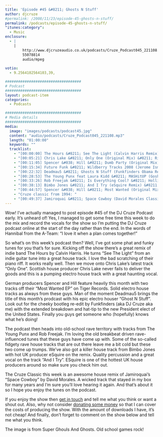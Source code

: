 ```yaml
---
title: 'Episode #45 &#8211; Ghosts N Stuff'
author: djcruze
#permalink: /2008/11/23/episode-45-ghosts-n-stuff/
permalink: /podcasts/episode-45-ghosts-n-stuff/
"itunes:category":
  - Music
enclosure:
  - |
    |
        http://www.djcruzeaudio.co.uk/podcasts/Cruze_Podcast045_221108.mp3
        55078814
        audio/mpeg
        
votio:
  - 9.2564102564103,39,

###################################
# Podcast
###################################
layout: podcast-item
categories:
  - Podcasts

###################################
# Media details
###################################
media:
  image: "images/podcasts/podcast45.jpg"
  content: "audio/podcasts/Cruze_Podcast045_221108.mp3"
  length: "01:00:00"
  keywords: ""
  tracklist:
    - "[00:00:00] The Hours &#8211; See The Light (Calvin Harris Remix) &#8211; Is Good Music"
    - "[00:05:21] Chris Lake &#8211; Only One (Original Mix) &#8211; Rising Music"
    - "[00:11:05] Spencer &#038; Hill &#8211; Dumb Party (Original Mix) &#8211; Tiger Records"
    - "[00:15:34] Future Funk &#8211; Wildberry Tracks 2008 (Jerome Isma Ae Original Vocal Mix) &#8211; Ambassade"
    - "[00:22:32] Deadmau5 &#8211; Ghosts N Stuff (Funkfinders Obama Re-edit) &#8211; Mau5trap"
    - "[00:28:53] The Young Punx feat Laura Kidd &#8211; MASHitUP (Goshi Goshi Remix) &#8211; Mofo Hifi"
    - "[00:33:26] Rob Freejak &#8211; Is Everything Cool? &#8211; Hollister Records"
    - "[00:38:13] Bimbo Jones &#8211; And I Try (eSquire Remix) &#8211; White"
    - "[00:44:57] Spencer &#038; Hill &#8211; Most Wanted (Original Mix) &#8211; Tiger Records"
    - "Cruze classic from 1994: "
    - "[00:49:37] Jamiroquai &#8211; Space Cowboy (David Morales Classic Club Mix) &#8211; Sony"
---
```


Wow! I&#8217;ve actually managed to post episode #45 of the DJ Cruze Podcast early. It&#8217;s unheard of! Yes, I managed to get some free time this week to do the mix and record the vocals for the show so I&#8217;m putting the DJ Cruze podcast online at the start of the day rather than the end. In the words of Hannibal from the A-Team: &#8220;I love it when a plan comes together!&#8221;

So what&#8217;s on this week&#8217;s podcast then? Well, I&#8217;ve got some phat and funky tunes for you that&#8217;s for sure. Kicking off the show there&#8217;s a great remix of indie band The Hours by Calvin Harris. He turns &#8220;See The Light&#8221; from an indie guitar tune into a great house track. I love the bad scratching of their piano riff. It works really well. Then we move onto Chris Lake&#8217;s latest track &#8220;Only One&#8221;. Scottish house producer Chris Lake never fails to deliver the goods and this is a pumping electro house track with a great haunting vocal.

German producers Spencer and Hill feature heavily this month with two tracks off their &#8220;Most Wanted EP&#8221; on Tiger Records. Solid electro house tracks as always from these guys. Man of the moment Deadmau5 brings the title of this month&#8217;s prodcast with his epic electro houser &#8220;Ghost N Stuff&#8221;. Look out for the cheeky bootleg re-edit by Funkfinders (aka DJ Cruze aka me) with the extended breakdown and hat-tip to the new President elect of the United States. Finally you guys get someone who (hopefully) knows what he&#8217;s doing!

The podcast then heads into old-school rave territory with tracks from The Young Punx and Rob Freejak. I&#8217;m loving the old breakbeat driven rave-influenced tunes that these guys have come up with. Some of the so-called fidgety rave house tracks that are out there leave me a bit cold but these two come up trumps. We&#8217;ve also got a killer house track from Bimbo Jones with hot UK producer eSquire on the remix. Quality percussion and a great vocal on the track &#8220;And I Try&#8221;. ESquire is one of the hottest UK house producers around so make sure you check him out.

The Cruze Classic this week is an awesome house remix of Jamiroquai&#8217;s &#8220;Space Cowboy&#8221; by David Morales. A wicked track that stayed in my box for many years and I&#8217;m sure you&#8217;ll love hearing it again. And that&#8217;s about it so I hope you enjoy the tunes on the podcast.

If you enjoy the show then [get in touch][2] and tell me what you think or want a shout out. Also, why not consider [donating some money][3] so that I can cover the costs of producing the show. With the amount of downloads I have, it&#8217;s not cheap! And finally, don&#8217;t forget to comment on the show below and tell me what you think.

The image is from Super Ghouls And Ghosts. Old school games rock!

 [1]: http://www.djcruze.co.uk/cms/wp-content/uploads/2008/11/podcast45.jpg
 [2]: /cms/contact/
 [3]: http://www.dreamhost.com/donate.cgi?id=8244
 [4]: http://www.djcruze.co.uk/cms/wp-content/DownloadButton.gif
 [5]: http://www.djcruzeaudio.co.uk/podcasts/Cruze_Podcast045_221108.mp3